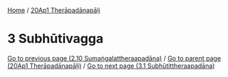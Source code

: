 
[Home](/) / [20Ap1 Therāpadānapāḷi](../20Ap1.md)

# 3 Subhūtivagga


[Go to previous page (2.10 Sumaṅgalattheraapadāna)](2/2.10.md) / [Go to parent page (20Ap1 Therāpadānapāḷi)](0.md) / [Go to next page (3.1 Subhūtittheraapadāna)](3/3.1.md)


